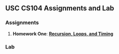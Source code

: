 USC CS104 Assignments and Lab 
--------

### Assignments
1. **Homework One**:  **[Recursion, Loops, and Timing][1]**

### Lab

[1]: https://bitbucket.org/bryanchong/cs104_fa2013/src/ca977980553c0a74357fbfe566da2c93f3185b8b/HW1?at=master